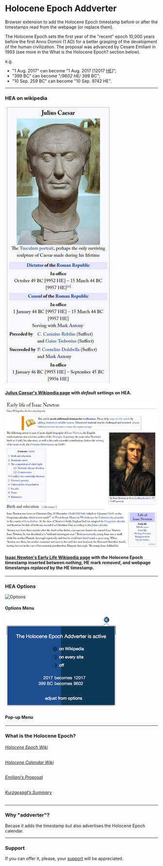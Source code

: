 # Holocene Epoch Addverter
Browser extension to add the Holocene Epoch timestamp before or after the timestamps read from the webpage (or replace them).

The Holocene Epoch sets the first year of the "recent" epoch 10,000 years before the first Anno Domini (1 AD) for a better grasping of the development of the human civilization. The proposal was advanced by Cesare Emiliani in 1993 (see more in the What is the Holocene Epoch? section below).

e.g.
- "1 Aug. 2017" can become "1 Aug. 2017 [12017 [HE](https://en.wikipedia.org/wiki/Holocene_calendar)]";
- "399 BC" can become "*/9602 HE/* 399 BC";
- "10 Sep. 259 BC" can become "10 Sep. 9742 HE".

___

### HEA on wikipedia

![Caesar](https://github.com/caveljan/Holocene-Epoch-Addverter/blob/master/readme-source/caesar.JPG)
#### [Julius Caesar's Wikipedia page](https://en.wikipedia.org/wiki/Julius_Caesar) with *default* settings on HEA.


![Newton](https://github.com/caveljan/Holocene-Epoch-Addverter/blob/master/readme-source/newton.JPG)
#### [Isaac Newton's Early Life Wikipedia page](https://en.wikipedia.org/wiki/Early_life_of_Isaac_Newton) with the Holocene Epoch timestamp inserted between *nothing*, HE mark *removed*, and webpage timestamps *replaced* by the HE timestamp.

___

### HEA Options

![Options](https://github.com/caveljan/Holocene-Epoch-Addverter/blob/master/readme-source/hea-options.gif)
#### Options Menu

![Popup](https://github.com/caveljan/Holocene-Epoch-Addverter/blob/master/readme-source/popup.PNG)
#### Pop-up Menu

___

### What is the Holocene Epoch?
###### [Holocene Epoch Wiki](https://en.wikipedia.org/wiki/Holocene)
###### [Holocene Calendar Wiki](https://en.wikipedia.org/wiki/Holocene_calendar)
###### [Emiliani’s Proposal](https://github.com/caveljan/Holocene-Epoch-Addverter/blob/master/HEA-Chrome/emiliani/emilianisproposal.pdf)
###### [Kurzgesagt’s Summary](https://www.youtube.com/watch?v=czgOWmtGVGs)

___

### Why "addverter"?
Becase it adds the timestamp but also advertises the Holocene Epoch calendar.

___

### Support
If you can offer it, please, your [support](https://www.paypal.me/caveljan) will be appreciated.
